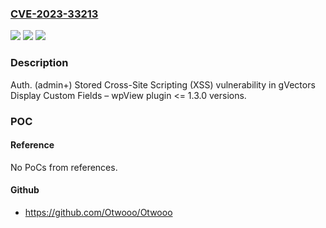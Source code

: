 ### [CVE-2023-33213](https://cve.mitre.org/cgi-bin/cvename.cgi?name=CVE-2023-33213)
![](https://img.shields.io/static/v1?label=Product&message=Display%20Custom%20Fields%20%E2%80%93%20wpView&color=blue)
![](https://img.shields.io/static/v1?label=Version&message=n%2Fa%3C%3D%201.3.0%20&color=brighgreen)
![](https://img.shields.io/static/v1?label=Vulnerability&message=CWE-79%20Improper%20Neutralization%20of%20Input%20During%20Web%20Page%20Generation%20('Cross-site%20Scripting')&color=brighgreen)

### Description

Auth. (admin+) Stored Cross-Site Scripting (XSS) vulnerability in gVectors Display Custom Fields – wpView plugin <= 1.3.0 versions.

### POC

#### Reference
No PoCs from references.

#### Github
- https://github.com/Otwooo/Otwooo

